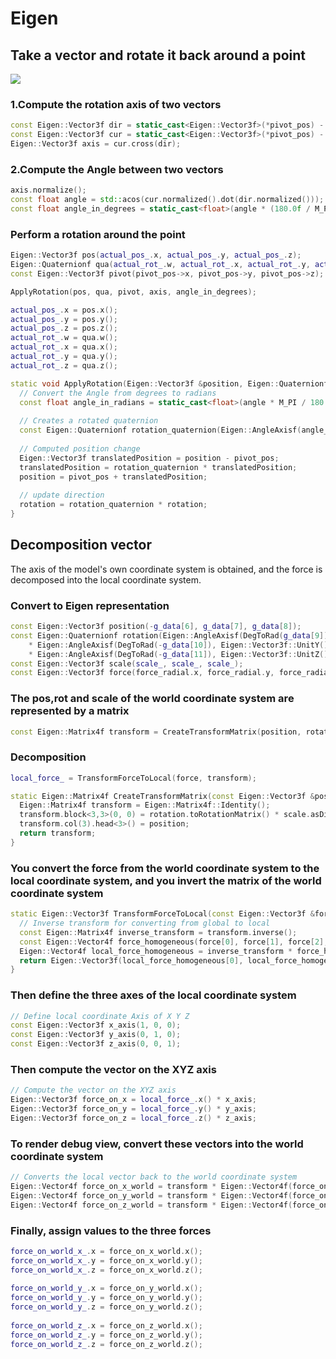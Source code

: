 # Eigen

## Take a vector and rotate it back around a point

![](Group1.png)

### 1.Compute the rotation axis of two vectors
```C++
const Eigen::Vector3f dir = static_cast<Eigen::Vector3f>(*pivot_pos) - static_cast<Eigen::Vector3f>(collision_position_);  
const Eigen::Vector3f cur = static_cast<Eigen::Vector3f>(*pivot_pos) - static_cast<Eigen::Vector3f>(actual_pos_);
Eigen::Vector3f axis = cur.cross(dir);
```
### 2.Compute the Angle between two vectors
```C++
axis.normalize();  
const float angle = std::acos(cur.normalized().dot(dir.normalized()));  
const float angle_in_degrees = static_cast<float>(angle * (180.0f / M_PI));
```
### Perform a rotation around the point

```C++
Eigen::Vector3f pos(actual_pos_.x, actual_pos_.y, actual_pos_.z);  
Eigen::Quaternionf qua(actual_rot_.w, actual_rot_.x, actual_rot_.y, actual_rot_.z);  
const Eigen::Vector3f pivot(pivot_pos->x, pivot_pos->y, pivot_pos->z);
```

```C++
ApplyRotation(pos, qua, pivot, axis, angle_in_degrees);

actual_pos_.x = pos.x();  
actual_pos_.y = pos.y();  
actual_pos_.z = pos.z();  
actual_rot_.w = qua.w();  
actual_rot_.x = qua.x();  
actual_rot_.y = qua.y();  
actual_rot_.z = qua.z();
```
```C++
static void ApplyRotation(Eigen::Vector3f &position, Eigen::Quaternionf &rotation, const Eigen::Vector3f &pivot_pos, const Eigen::Vector3f &axis, float angle) {  
  // Convert the Angle from degrees to radians  
  const float angle_in_radians = static_cast<float>(angle * M_PI / 180.0f);  
  
  // Creates a rotated quaternion  
  const Eigen::Quaternionf rotation_quaternion(Eigen::AngleAxisf(angle_in_radians, axis));  
  
  // Computed position change  
  Eigen::Vector3f translatedPosition = position - pivot_pos;  
  translatedPosition = rotation_quaternion * translatedPosition;  
  position = pivot_pos + translatedPosition;  
  
  // update direction  
  rotation = rotation_quaternion * rotation;  
}
```


## Decomposition vector
The axis of the model's own coordinate system is obtained, and the force is decomposed into the local coordinate system.

### Convert to Eigen representation
```C++
const Eigen::Vector3f position(-g_data[6], g_data[7], g_data[8]);
const Eigen::Quaternionf rotation(Eigen::AngleAxisf(DegToRad(g_data[9]),Eigen::Vector3f::UnitX())  
    * Eigen::AngleAxisf(DegToRad(-g_data[10]), Eigen::Vector3f::UnitY())  
    * Eigen::AngleAxisf(DegToRad(-g_data[11]), Eigen::Vector3f::UnitZ()));
const Eigen::Vector3f scale(scale_, scale_, scale_);
const Eigen::Vector3f force(force_radial.x, force_radial.y, force_radial.z);
```
### The pos,rot and scale of the world coordinate system are represented by a matrix
```C++
const Eigen::Matrix4f transform = CreateTransformMatrix(position, rotation, scale);
```

### Decomposition

```C++
local_force_ = TransformForceToLocal(force, transform);
```
```C++
static Eigen::Matrix4f CreateTransformMatrix(const Eigen::Vector3f &position, const Eigen::Quaternionf &rotation, const Eigen::Vector3f &scale) {  
  Eigen::Matrix4f transform = Eigen::Matrix4f::Identity();  
  transform.block<3,3>(0, 0) = rotation.toRotationMatrix() * scale.asDiagonal();  
  transform.col(3).head<3>() = position;  
  return transform;  
}
```

### You convert the force from the world coordinate system to the local coordinate system, and you invert the matrix of the world coordinate system

```C++
static Eigen::Vector3f TransformForceToLocal(const Eigen::Vector3f &force, const Eigen::Matrix4f &transform) {  
  // Inverse transform for converting from global to local  
  const Eigen::Matrix4f inverse_transform = transform.inverse();  
  const Eigen::Vector4f force_homogeneous(force[0], force[1], force[2], 0);// Force as a 4D vector for matrix multiplication  
  Eigen::Vector4f local_force_homogeneous = inverse_transform * force_homogeneous;  
  return Eigen::Vector3f(local_force_homogeneous[0], local_force_homogeneous[1], local_force_homogeneous[2]);  
}
```
### Then define the three axes of the local coordinate system

```C++
// Define local coordinate Axis of X Y Z  
const Eigen::Vector3f x_axis(1, 0, 0);  
const Eigen::Vector3f y_axis(0, 1, 0);  
const Eigen::Vector3f z_axis(0, 0, 1);
```
### Then compute the vector on the XYZ axis
```C++
// Compute the vector on the XYZ axis  
Eigen::Vector3f force_on_x = local_force_.x() * x_axis;  
Eigen::Vector3f force_on_y = local_force_.y() * y_axis;  
Eigen::Vector3f force_on_z = local_force_.z() * z_axis;
```
### To render debug view, convert these vectors into the world coordinate system
```C++
// Converts the local vector back to the world coordinate system  
Eigen::Vector4f force_on_x_world = transform * Eigen::Vector4f(force_on_x[0], force_on_x[1], force_on_x[2], 0);  
Eigen::Vector4f force_on_y_world = transform * Eigen::Vector4f(force_on_y[0], force_on_y[1], force_on_y[2], 0);  
Eigen::Vector4f force_on_z_world = transform * Eigen::Vector4f(force_on_z[0], force_on_z[1], force_on_z[2], 0);
```
### Finally, assign values to the three forces
```C++
force_on_world_x_.x = force_on_x_world.x();  
force_on_world_x_.y = force_on_x_world.y();  
force_on_world_x_.z = force_on_x_world.z();  
  
force_on_world_y_.x = force_on_y_world.x();  
force_on_world_y_.y = force_on_y_world.y();  
force_on_world_y_.z = force_on_y_world.z();  
  
force_on_world_z_.x = force_on_z_world.x();  
force_on_world_z_.y = force_on_z_world.y();  
force_on_world_z_.z = force_on_z_world.z();
```
